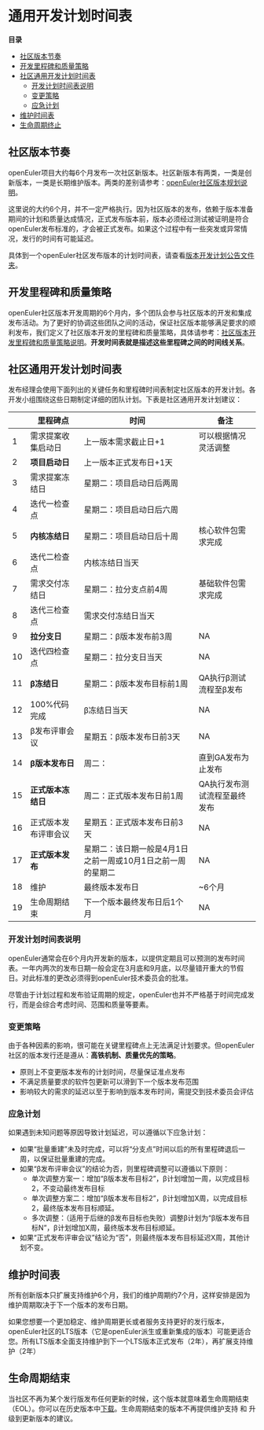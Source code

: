 # **通用开发计划时间表**

**目录**

- [社区版本节奏](#社区版本节奏)
- [开发里程碑和质量策略](#开发里程碑和质量策略)
- [社区通用开发计划时间表](#社区通用开发计划时间表)
  - [开发计划时间表说明](#开发计划时间表说明)
  - [变更策略](#变更策略)
  - [应急计划](#应急计划)
- [维护时间表](#维护时间表)
- [生命周期终止](#生命周期终止)



## 社区版本节奏

openEuler项目大约每6个月发布一次社区新版本。社区新版本有两类，一类是创新版本，一类是长期维护版本。两类的差别请参考：[openEuler社区版本规划说明](version-plan.md)。

这里说的大约6个月，并不一定严格执行。因为社区版本的发布，依赖于版本准备期间的计划和质量达成情况，正式发布版本前，版本必须经过测试被证明是符合openEuler发布标准的，才会被正式发布。如果这个过程中有一些突发或异常情况，发行的时间有可能延迟。

具体到一个openEuler社区发布版本的计划时间表，请查看[版本开发计划公告文件夹]()。



## 开发里程碑和质量策略

openEuler社区版本开发周期的6个月内，多个团队会参与社区版本的开发和集成发布活动。为了更好的协调这些团队之间的活动，保证社区版本能够满足要求的顺利发布，我们定义了社区版本开发的里程碑和质量策略，具体请参考：[社区版本开发里程碑和质量策略说明](update-policy.md)。**开发时间表就是描述这些里程碑之间的时间线关系**。



## 社区通用开发计划时间表

发布经理会使用下面列出的关键任务和里程碑时间表制定社区版本的开发计划。各开发小组围绕这些日期制定详细的团队计划。下表是社区通用开发计划建议：



|      | 里程碑点             | 时间                                                        | 备注                         |
| ---- | -------------------- | ----------------------------------------------------------- | ---------------------------- |
| 1    | 需求提案收集启动日   | 上一版本需求截止日+1                                        | 可以根据情况灵活调整         |
| 2    | **项目启动日**       | 上一版本正式发布日+1天                                      |                              |
| 3    | 需求提案冻结日       | 星期二：项目启动日后两周                                    |                              |
| 4    | 迭代一检查点         | 星期二：项目启动日后六周                                    |                              |
| 5    | **内核冻结日**       | 星期二：项目启动日后十周                                    | 核心软件包需求完成           |
| 6    | 迭代二检查点         | 内核冻结日当天                                              |                              |
| 7    | 需求交付冻结日       | 星期二：拉分支点前4周                                       | 基础软件包需求完成           |
| 8    | 迭代三检查点         | 需求交付冻结日当天                                          |                              |
| 9    | **拉分支日**         | 星期二：β版本发布前3周                                      | NA                           |
| 10   | 迭代四检查点         | 星期二：拉分支日当天                                        | NA                           |
| 11   | **β冻结日**          | 星期二：β版本发布目标前1周                                  | QA执行β测试流程至β发布       |
| 12   | 100%代码完成         | β冻结日当天                                                 | NA                           |
| 13   | β发布评审会议        | 星期五：β版本发布日前3天                                    | NA                           |
| 14   | **β版本发布日**      | 周二：                                                      | 直到GA发布为止发布           |
| 15   | **正式版本冻结日**   | 周二：正式版本发布日前1周                                   | QA执行发布测试流程至最终发布 |
| 16   | 正式版本发布评审会议 | 星期五：正式版本发布日前3天                                 | NA                           |
| 17   | **正式版本发布**     | 星期二：该日期一般是4月1日之前一周或10月1日之前一周的星期二 | NA                           |
| 18   | 维护                 | 最终版本发布日                                              | ~6个月                       |
| 19   | 生命周期结束         | 下一个版本最终发布日后1个月                                 | NA                           |



### **开发计划时间表说明**

openEuler通常会在6个月内开发新的版本，以提供定期且可以预测的发布时间表。一年内两次的发布日期一般会定在3月底和9月底，以尽量错开重大的节假日。对此标准的更改必须得到openEuler技术委员会的批准。

尽管由于计划过程和发布验证周期的规定，openEuler也并不严格基于时间完成发行，而是会综合考虑时间、范围和质量等要素。

### 变更策略

由于各种因素的影响，很可能在关键里程碑点上无法满足计划要求。但openEuler社区的版本发行还是遵从：**高铁机制、质量优先的策略**。

- 原则上不变更版本发布的计划时间，尽量保证准点发布
- 不满足质量要求的软件包更新可以滑到下一个版本发布范围
- 影响较大的需求的延迟以至于影响到版本发布时间，需提交到技术委员会评估

### 应急计划

如果遇到未知问题等原因导致计划延迟，可以遵循以下应急计划：

- 如果“批量重建”未及时完成，可以将“分支点”时间以后的所有里程碑退后一周，以保证批量重建的完成。
- 如果“β发布评审会议”的结论为否，则里程碑调整可以遵循以下原则：
  - 单次调整方案一：增加“β版本发布目标2”，β计划增加一周，以完成目标2，不变动最终发布目标
  - 单次调整方案二：增加“β版本发布目标2”，β计划增加X周，以完成目标2，最终版本发布目标顺延。
  - 多次调整：（适用于后继的β发布目标也失败）调整β计划为“β版本发布目标N”，β计划增加X周，最终版本发布目标顺延。
- 如果“正式发布评审会议”结论为“否”，则最终版本发布目标延迟X周，其他计划不变。



## 维护时间表

所有创新版本只扩展支持维护6个月，我们的维护周期约7个月，这样安排是因为维护周期取决于下一个版本的发布日期。

如果您想要一个更加稳定、维护周期更长或者服务支持更好的发行版本，openEuler社区的LTS版本（它是openEuler派生或重新集成的版本）可能更适合您。所有LTS版本全面支持维护到下一个LTS版本正式发布（2年），再扩展支持维护（2年）



## 生命周期结束

当社区不再为某个发行版发布任何更新的时候，这个版本就意味着生命周期结束（EOL）。你可以在历史版本中[下载](https://openeuler.org/zh/download.html)。生命周期结束的版本不再提供维护支持 和 升级到更新版本的建议。

